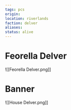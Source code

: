 ```yaml
---
tags: pcs
origin: 
location: riverlands
faction: delver
aliases: 
status: alive
---
```


# Feorella Delver

![[Feorella Delver.png]]

# Banner
![[House Delver.png]]